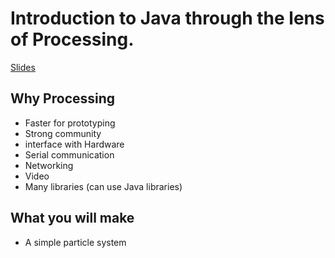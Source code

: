 # Introduction to Java through the lens of Processing.

[Slides](https://docs.google.com/presentation/d/1LMC9q6tbFekMtc4wyw1zHDSLw23772IE3oy25Z4RzGg/edit?usp=sharing)

## Why Processing
- Faster for prototyping
- Strong community
- interface with Hardware
- Serial communication
- Networking
- Video
- Many libraries (can use Java libraries)

## What you will make
- A simple particle system
